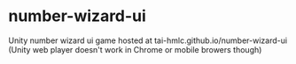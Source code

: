 # number-wizard-ui
Unity number wizard ui game hosted at tai-hmlc.github.io/number-wizard-ui (Unity web player doesn't work in Chrome or mobile browers though)
